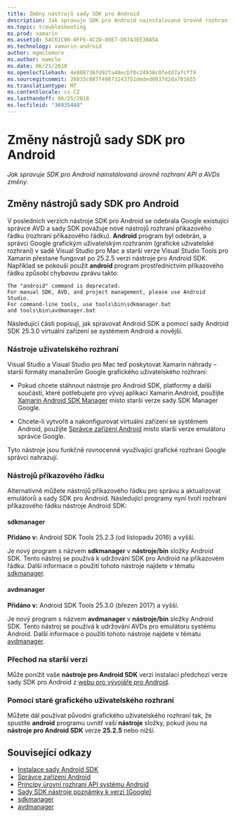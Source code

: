 ```yaml
---
title: Změny nástrojů sady SDK pro Android
description: Jak spravuje SDK pro Android nainstalovaná úrovně rozhraní API a AVDs změny.
ms.topic: troubleshooting
ms.prod: xamarin
ms.assetid: 5AC61C00-0FF6-4C2D-80E7-D67A3EE30A5A
ms.technology: xamarin-android
author: mgmclemore
ms.author: mamcle
ms.date: 06/21/2018
ms.openlocfilehash: 4e808736fd92fa40ecbf0c24938c0fedd7afcff9
ms.sourcegitcommit: 26033c087f49873243751deded8037d2da701655
ms.translationtype: MT
ms.contentlocale: cs-CZ
ms.lasthandoff: 06/25/2018
ms.locfileid: "36935448"
---
```

# <a name="changes-to-the-android-sdk-tooling"></a>Změny nástrojů sady SDK pro Android

_Jak spravuje SDK pro Android nainstalovaná úrovně rozhraní API a AVDs změny._

## <a name="changes-to-android-sdk-tooling"></a>Změny nástrojů sady SDK pro Android

V posledních verzích nástroje SDK pro Android se odebrala Google existující správce AVD a sady SDK považuje nové nástrojů rozhraní příkazového řádku (rozhraní příkazového řádku). **Android** program byl odebrán, a správci Google grafickým uživatelským rozhraním (grafické uživatelské rozhraní) v sadě Visual Studio pro Mac a starší verze Visual Studio Tools pro Xamarin přestane fungovat po 25.2.5 verzi nástroje pro Android SDK. Například se pokouší použít **android** program prostřednictvím příkazového řádku způsobí chybovou zprávu takto:

```shell
The "android" command is deprecated.
For manual SDK, AVD, and project management, please use Android Studio.
For command-line tools, use tools\bin\sdkmanager.bat
and tools\bin\avdmanager.bat
```

Následující části popisují, jak spravovat Android SDK a pomocí sady Android SDK 25.3.0 virtuální zařízení se systémem Android a novější.

### <a name="ui-tools"></a>Nástroje uživatelského rozhraní

Visual Studio a Visual Studio pro Mac teď poskytovat Xamarin náhrady – starší formáty manažerům Google grafického uživatelského rozhraní:

-   Pokud chcete stáhnout nástroje pro Android SDK, platformy a další součásti, které potřebujete pro vývoj aplikací Xamarin.Android, použijte [Xamarin Android SDK Manager](~/android/get-started/installation/android-sdk.md) místo starší verze sady SDK Manager Google.

-   Chcete-li vytvořit a nakonfigurovat virtuální zařízení se systémem Android, použijte [Správce zařízení Android](~/android/get-started/installation/android-emulator/device-manager.md) místo starší verze emulátoru správce Google.

Tyto nástroje jsou funkčně rovnocenné využívající grafické rozhraní Google správci nahrazují.

### <a name="cli-tools"></a>Nástrojů příkazového řádku

Alternativně můžete nástrojů příkazového řádku pro správu a aktualizovat emulátorů a sady SDK pro Android. Následující programy nyní tvoří rozhraní příkazového řádku nástroje Android SDK:

#### <a name="sdkmanager"></a>sdkmanager

**Přidáno v:** Android SDK Tools 25.2.3 (od listopadu 2016) a vyšší.

Je nový program s názvem **sdkmanager** v **nástroje/bin** složky Android SDK. Tento nástroj se používá k udržování SDK pro Android na příkazovém řádku. Další informace o použití tohoto nástroje najdete v tématu [sdkmanager](https://developer.android.com/studio/command-line/sdkmanager.html).

#### <a name="avdmanager"></a>avdmanager

**Přidáno v:** Android SDK Tools 25.3.0 (březen 2017) a vyšší.

Je nový program s názvem **avdmanager** v **nástroje/bin** složky Android SDK. Tento nástroj se používá k udržování AVDs pro emulátoru systému Android. Další informace o použití tohoto nástroje najdete v tématu [avdmanager](https://developer.android.com/studio/command-line/avdmanager.html).

### <a name="downgrading"></a>Přechod na starší verzi

Může ponížit vaše **nástroje pro Android SDK** verzi instalaci předchozí verze sady SDK pro Android z [webu pro vývojáře pro Android](https://developer.android.com/studio/index.html).

### <a name="using-the-old-gui"></a>Pomocí staré grafického uživatelského rozhraní

Můžete dál používat původní grafického uživatelského rozhraní tak, že spustíte **android** programu uvnitř vaší **nástroje** složky, pokud jsou na **nástroje pro Android SDK** verze **25.2.5**  nebo nižší.


## <a name="related-links"></a>Související odkazy

- [Instalace sady Android SDK](~/android/get-started/installation/android-sdk.md)
- [Správce zařízení Android](~/android/get-started/installation/android-emulator/device-manager.md)
- [Principy úrovní rozhraní API systému Android](~/android/app-fundamentals/android-api-levels.md)
- [Sady SDK nástroje poznámky k verzi (Google)](https://developer.android.com/studio/releases/sdk-tools.html)
- [sdkmanager](https://developer.android.com/studio/command-line/sdkmanager.html)
- [avdmanager](https://developer.android.com/studio/command-line/avdmanager.html)
